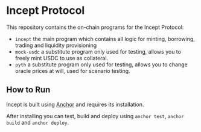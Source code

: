 # Incept Protocol
This repository contains the on-chain programs for the Incept Protocol:
- `incept` the main program which contains all logic for minting, borrowing, trading and liquidity provisioning
- `mock-usdc` a substitute program only used for testing, allows you to freely mint USDC to use as collateral.
- `pyth` a substitute program only used for testing, allows you to change oracle prices at will, used for scenario testing.

## How to Run
Incept is built using [Anchor](https://project-serum.github.io/anchor/getting-started/installation.html#install-rust) and requires its installation.

After installing you can test, build and deploy using `anchor test`, `anchor build` and `anchor deploy`.